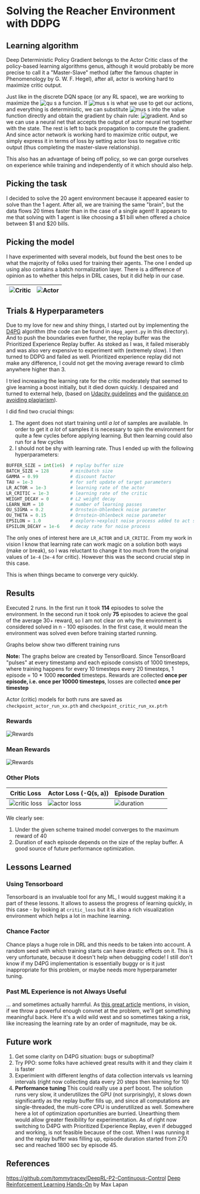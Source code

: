 # Solving the Reacher Environment with DDPG

## Learning algorithm

Deep Deterministic Policy Gradient belongs to the Actor Critic class of the policy-based learning algorithms genus, although it would probably be more precise to call it a "Master-Slave" method (after the famous chapter in Phenomenology by G. W. F. Hegel), after all, actor is working hard to maximize critic output.

Just like in the discrete DQN space (or any RL space), we are working to maximize the ![qu s a](images/qsa.png) funcion. If ![mus s](images/mus.png) is what we use to get our actions, and everything is deterministic, we can substitute ![mus s](images/mus.png) into the value function directly and obtain the gradient by chain rule: ![gradient](images/gradient.png). And so we can use a neural net that accepts the output of actor neural net together with the state. The rest is left to back propagation to compute the gradient. And since actor network is working hard to maximize critic output, we simply express it in terms of loss by setting actor loss to negative critic output (thus completing the master-slave relationship).

This also has an advantage of being off policy, so we can gorge ourselves on experience while training and independently of it which should also help.

## Picking the task

I decided to solve the 20 agent environment because it appeared easier to solve than the 1 agent. After all, we are training the same "brain", but the data flows 20 times faster than in the case of a single agent! It appears to me that solving with 1 agent is like choosing a $1 bill when offered a choice between $1 and $20 bills.

## Picking the model

I have experimented with several models, but found the best ones to be what the majority of folks used for training their agents. The one I ended up using also contains a batch normalization layer. There is a difference of opinion as to whether this helps in DRL cases, but it did help in our case.

| ![Critic](images/critic.png)   | ![Actor](images/actor.png)  |
|---|---|

## Trials & Hyperparameters

Due to my love for new and shiny things, I started out by implementing the [D4PG](https://openreview.net/pdf?id=SyZipzbCb) algorithm (the code can be found in `d4pg_agent.py` in this directory). And to push the boundaries even further, the replay buffer was the Prioritized Experience Replay buffer. As stoked as I was, it failed miserably and was also very expensive to experiment with (extremely slow). I then turned to DDPG and failed as well. Prioritized experience replay did not make any difference, I could not get the moving average reward to climb anywhere higher than 3.

I tried increasing the learning rate for the critic moderately that seemed to give learning a boost initially, but it died down quickly. I despaired and turned to external help, (based on [Udacity guidelines](https://www.udacity.com/legal/community-guidelines) and the [guidance on avoiding plagiarism](https://udacity.zendesk.com/hc/en-us/articles/360001430552-Guidelines-for-submitting-original-work)).

I did find two crucial things:
1. The agent does not start training until _a lot_ of samples are available. In order to get it _a lot_ of samples it is necessary to spin the environment for quite a few cycles before applying learning. But then learning could also run for a few cycles
2. I should not be shy with learning rate.
Thus I ended up with the following hyperparameters:

```python
BUFFER_SIZE = int(1e6)  # replay buffer size
BATCH_SIZE = 128        # minibatch size
GAMMA = 0.99            # discount factor
TAU = 1e-3              # for soft update of target parameters
LR_ACTOR = 1e-3         # learning rate of the actor
LR_CRITIC = 1e-3        # learning rate of the critic
WEIGHT_DECAY = 0        # L2 weight decay
LEARN_NUM = 10          # number of learning passes
OU_SIGMA = 0.2          # Ornstein-Uhlenbeck noise parameter
OU_THETA = 0.15         # Ornstein-Uhlenbeck noise parameter
EPSILON = 1.0           # explore->exploit noise process added to act step
EPSILON_DECAY = 1e-6    # decay rate for noise process
```

The only ones of interest here are `LR_ACTOR` and `LR_CRITIC`. From my work in vision I know that learning rate can work magic on a solution both ways (make or break), so I was reluctant to change it too much from the original values of `1e-4` (`3e-4` for critic). However this was the second crucial step in this case.

This is when things became to converge very quickly.

## Results

Executed 2 runs. In the first run it took **114** episodes to solve the environment. In the second run it took only **75** episodes to acieve the goal of the average 30+ reward, so I am not clear on why the environment is considered solved in n - 100 episodes. In the first case, it would mean the environment was solved even before training started running.

Graphs below show two different training runs

**Note:** The graphs below are created by TensorBoard. Since TensorBoard "pulses" at every timestamp and each episode consists of 1000 timesteps, where training happens for every 10 timesteps every 20 timesteps, 1 episode = 10 * 1000 **recorded** timesteps. Rewards are collected **once per episode, i.e. once per 10000 timesteps**, losses are collected **once per timestep**

Actor (critic) models for both runs are saved as `checkpoint_actor_run_xx.pth` and `checkpoint_critic_run_xx.ptrh`

### Rewards

![Rewards](images/rewards.png)

### Mean Rewards

![Rewards](images/rewards_100.png)

### Other Plots

|        Critic Loss      |    Actor Loss (-Q(s, a))  | Episode Duration  |
|-----|---|---|
| ![critic loss](images/loss_critic.png)  | ![actor loss](images/loss_actor.png)  | ![duration](images/duration.png)  |

We clearly see:

1. Under the given scheme trained model converges to the maximum reward of 40
2. Duration of each episode depends on the size of the replay buffer. A good source of future performance optimization.

## Lessons Learned

### Using Tensorboard

Tensorboard is an invaluable tool for any ML, I would suggest making it a part of these lessons. It allows to assess the progress of learning quickly, in this case - by looking at `critic_loss` but it is also a rich visualization environment which helps a lot in machine learning.

### Chance Factor

Chance plays a huge role in DRL and this needs to be taken into account. A random seed with which training starts can have drastic effects on it. This is very unfortunate, because it doesn't help when debugging code! I still don't know if my D4PG implementation is essentially buggy or is it just inappropriate for this problem, or maybe needs more hyperparameter tuning.

### Past ML Experience is not Always Useful

... and sometimes actually harmful. As [this great article](https://www.alexirpan.com/2018/02/14/rl-hard.html) mentions, in vision, if we throw a powerful enough convnet at the problem, we'll get something meaningful back. Here it's a wild wild west and so sometimes taking a risk, like increasing the learning rate by an order of magnitude, may be ok.

## Future work

1. Get some clarity on D4PG situation: bugs or suboptimal?
2. Try PPO: some folks have achieved great results with it and they claim it is faster
3. Experimient with different lengths of data collection intervals vs learning intervals (right now collecting data every 20 steps then learning for 10)
4. **Performance tuning** This could really use a perf boost. The solution runs very slow, it underutilizes the GPU (not surprisingly), it slows down significantly as the replay buffer fills up, and since all computations are single-threaded, the multi-core CPU is underutilized as well. Somewhere here a lot of optimization oportunities are burried. Unearthing them would allow greater flexibility for experimentation. As of right now switching to D4PG with Prioritized Experience Replay, even if debugged and working, is not feasible because of the cost. When I was running it and the replay buffer was filling up, episode duration started from 270 sec and reached 1800 sec by episode 45.

## References

https://github.com/tommytracey/DeepRL-P2-Continuous-Control
[Deep Reinforcement Learning Hands-On](https://www.amazon.com/dp/B076H9VQH6/ref=dp-kindle-redirect?_encoding=UTF8&btkr=1) by Max Lapan
